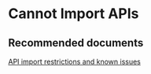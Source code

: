 <properties
    pageTitle="Cannot Import APIs"
    description="Cannot Import APIs"
    service="microsoft.apim"
    resource="apimanagement"
    authors="jtwalters25"
    displayOrder="2"
    selfHelpType="generic"
    supportTopicIds="32318289"
    resourceTags=""
    productPesIds="15551"
    cloudEnvironments="public"
/>

# Cannot Import APIs

## **Recommended documents**
[API import restrictions and known issues](https://docs.microsoft.com/azure/api-management/api-management-api-import-restrictions)
